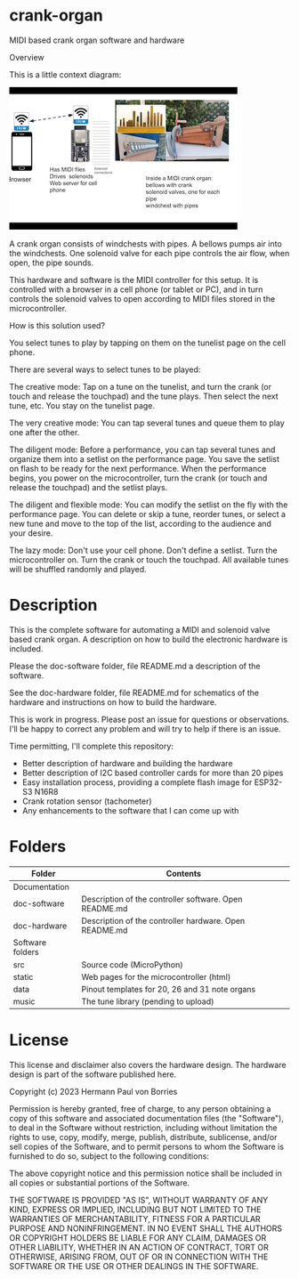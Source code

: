 # crank-organ
MIDI based crank organ software and hardware

 Overview

This is a little context diagram:

![diagram](diagram.png)

A crank organ consists of windchests with pipes. A bellows pumps air into the windchests. One solenoid valve for each pipe controls the air flow, when open, the pipe sounds.

This hardware and software is the MIDI controller for this setup. It is controlled with a browser in a cell phone (or tablet or PC), and in turn controls the solenoid valves to open according to MIDI files stored in the microcontroller.

How is this solution used?

You select tunes to play by tapping on them on the tunelist page on the cell phone.

There are several ways to select tunes to be played:

The creative mode: Tap on a tune on the tunelist, and turn the crank (or touch and release the touchpad) and the tune plays. Then select the next tune, etc. You stay on the tunelist page.

The very creative mode: You can tap several tunes and queue them to play one after the other.

The diligent mode: Before a performance, you can tap several tunes and organize them into a setlist on the performance page. You save the setlist on flash to be ready for the next performance. When the performance begins, you power on the microcontroller, turn the crank (or touch and release the touchpad) and the setlist plays.

The diligent and flexible mode: You can modify the setlist on the fly with the performance page. You can delete or skip a tune, reorder tunes, or select a new tune and move to the top of the list, according to the audience and your desire.

The lazy mode: Don't use your cell phone. Don't define a setlist. Turn the microcontroller on. Turn the crank or touch the touchpad. All available tunes will be shuffled randomly and played. 

# Description

This is the complete software for automating a MIDI and solenoid valve based crank organ. A description on how to build the electronic hardware is included.

Please the doc-software folder, file README.md a description of the software.

See the doc-hardware folder, file README.md for schematics of the hardware and instructions on how to build the hardware.

This is work in progress. Please post an issue for questions or observations.  I'll be happy to correct any problem and will try to help if there is an issue.

Time permitting, I'll complete this repository:
* Better description of hardware and building the hardware
* Better description of I2C based controller cards for more than 20 pipes
* Easy installation process, providing a complete flash image for ESP32-S3 N16R8
* Crank rotation sensor (tachometer)
* Any enhancements to the software that I can come up with

# Folders


| Folder     | Contents                             |
|------------|--------------------------------------|
|Documentation                                      |
|doc-software|Description of the controller software. Open README.md|
|doc-hardware|Description of the controller hardware. Open README.md|
|Software folders                                   |
|src| Source code (MicroPython)                     |
|static| Web pages for the microcontroller (html)   |
|data| Pinout templates for 20, 26 and 31 note organs |
|music| The tune library (pending to upload)        |



# License
This license and disclaimer also covers the hardware design. The hardware design is part of the software published here.

Copyright (c) 2023 Hermann Paul von Borries

Permission is hereby granted, free of charge, to any person obtaining a copy
of this software and associated documentation files (the "Software"), to deal
in the Software without restriction, including without limitation the rights
to use, copy, modify, merge, publish, distribute, sublicense, and/or sell
copies of the Software, and to permit persons to whom the Software is
furnished to do so, subject to the following conditions:

The above copyright notice and this permission notice shall be included in all
copies or substantial portions of the Software.

THE SOFTWARE IS PROVIDED "AS IS", WITHOUT WARRANTY OF ANY KIND, EXPRESS OR
IMPLIED, INCLUDING BUT NOT LIMITED TO THE WARRANTIES OF MERCHANTABILITY,
FITNESS FOR A PARTICULAR PURPOSE AND NONINFRINGEMENT. IN NO EVENT SHALL THE
AUTHORS OR COPYRIGHT HOLDERS BE LIABLE FOR ANY CLAIM, DAMAGES OR OTHER
LIABILITY, WHETHER IN AN ACTION OF CONTRACT, TORT OR OTHERWISE, ARISING FROM,
OUT OF OR IN CONNECTION WITH THE SOFTWARE OR THE USE OR OTHER DEALINGS IN THE
SOFTWARE.


